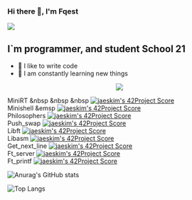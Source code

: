 ### Hi there 👋, I'm Fqest
![](https://komarev.com/ghpvc/?username=fqest)

## I`m programmer, and student School 21
- 💪 I like to write code
- 🥅 I am constantly learning new things

<p align="center">
  <a href="https://profile.intra.42.fr/">
    <img src="https://badge42.herokuapp.com/api/stats/lvalery?darkmode=true&privacyEmail=true"/>
  </a>
</p>

MiniRT &nbsp &nbsp &nbsp        [![jaeskim's 42Project Score](https://badge42.herokuapp.com/api/project/lvalery/miniRT)](https://github.com/JaeSeoKim/badge42)<br>
Minishell &emsp [![jaeskim's 42Project Score](https://badge42.herokuapp.com/api/project/lvalery/minishell)](https://github.com/JaeSeoKim/badge42)<br>
Philosophers  [![jaeskim's 42Project Score](https://badge42.herokuapp.com/api/project/lvalery/Philosophers)](https://github.com/JaeSeoKim/badge42)<br>
Push_swap     [![jaeskim's 42Project Score](https://badge42.herokuapp.com/api/project/lvalery/push_swap)](https://github.com/JaeSeoKim/badge42)<br>
Libft         [![jaeskim's 42Project Score](https://badge42.herokuapp.com/api/project/lvalery/Libft)](https://github.com/JaeSeoKim/badge42)<br>
Libasm        [![jaeskim's 42Project Score](https://badge42.herokuapp.com/api/project/lvalery/libasm)](https://github.com/JaeSeoKim/badge42)<br>
Get_next_line [![jaeskim's 42Project Score](https://badge42.herokuapp.com/api/project/lvalery/get_next_line)](https://github.com/JaeSeoKim/badge42)<br>
Ft_server     [![jaeskim's 42Project Score](https://badge42.herokuapp.com/api/project/lvalery/ft_server)](https://github.com/JaeSeoKim/badge42)<br>
Ft_printf     [![jaeskim's 42Project Score](https://badge42.herokuapp.com/api/project/lvalery/ft_printf)](https://github.com/JaeSeoKim/badge42)<br>


![Anurag's GitHub stats](https://github-readme-stats.vercel.app/api?username=fqest)

![Top Langs](https://github-readme-stats.vercel.app/api/top-langs/?username=fqest&layout=compact&hide=Objective-C,Roff,Makefile&langs_count=6)
